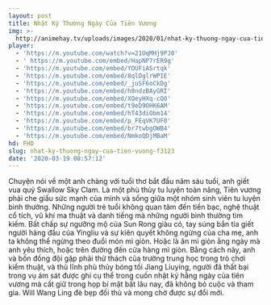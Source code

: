 ```yaml
---
layout: post
title: Nhật Ký Thường Ngày Của Tiên Vương
img: >-
  http://animehay.tv/uploads/images/2020/01/nhat-ky-thuong-ngay-cua-tien-vuong-thumbnail.jpg
player:
  - 'https://m.youtube.com/watch?v=21UqMHj9PJ0'
  - ' https://m.youtube.com/embed/HapNP7rER9g'
  - 'https://m.youtube.com/embed/YOUFiASrtqk'
  - 'https://m.youtube.com/embed/8qlDglrWPIE'
  - 'https://m.youtube.com/embed/_juSF6oCkDg'
  - 'https://m.youtube.com/embed/h8ndzBAyGRI'
  - 'https://m.youtube.com/embed/XQeyHXq-cQ0'
  - 'https://m.youtube.com/embed/t9eD9OHK6AM'
  - 'https://m.youtube.com/embed/hT43diObm14'
  - 'https://m.youtube.com/embed/p_FEqVK7UF0'
  - 'https://m.youtube.com/embed/br7twbgOWB4'
  - 'https://m.youtube.com/embed/NmkoQDjMBaM'
hd: FHD
slug: nhat-ky-thuong-ngay-cua-tien-vuong-f3123
date: '2020-03-19 08:57:12'
---
```

Chuyện nói về một anh chàng với tuổi thơ bắt đầu năm sáu tuổi, anh giết vua quỷ Swallow Sky Clam. Là một phù thủy tu luyện toàn năng, Tiên vương phải che giấu sức mạnh của mình và sống giữa một nhóm sinh viên tu luyện bình thường. Những người trẻ tuổi không quan tâm đến tiền bạc, nghệ thuật cổ tích, vũ khí ma thuật và danh tiếng mà những người bình thường tìm kiếm. Bất chấp sự ngưỡng mộ của Sun Rong giàu có, tay súng bắn tỉa giết người hàng đầu của Yingliu và sự kiên quyết không ngừng của cha mẹ, anh ta không thể ngừng theo đuổi món mì giòn. Hoặc là ăn mì giòn ằng ngày mà anh yêu thích, hoặc trên đường đến cửa hàng mì giòn. Bằng cách này, anh và bốn đồng đội gặp phải thử thách của trường trung học trong trò chơi kiếm thuật, và thủ lĩnh phù thủy bóng tối Jiang Liuying, người đã thất bại trong vụ ám sát được ghi cụ thể trong cuốn nhật ký hằng ngày của tiên vương mà cất giữ trong họp bí mật bất lâu nay, đã không bỏ cuộc và tham gia. Will Wang Ling đè bẹp đối thủ và mong chờ được sự đổi mới.